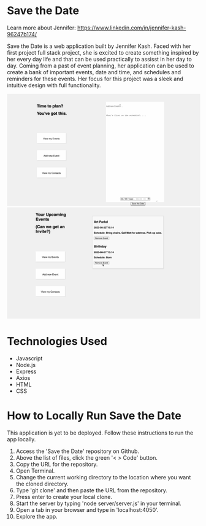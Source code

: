 # **Save the Date**


Learn more about Jennifer: https://www.linkedin.com/in/jennifer-kash-96247b174/


Save the Date is a web application built by Jennifer Kash. Faced with her first project
full stack project, she is excited to create something inspired by her every day life 
and that can be used practically to assisst in her day to day. Coming from a past of event planning, her application can be used to create a bank of important events, date and time, and schedules and reminders for these events. Her focus for this project was a sleek and intuitive design with full functionality. 

![alt text](https://github.com/jckash/CAPSTONE_1/blob/main/ReadMe%20screenshot%201.png)
![alt text](https://github.com/jckash/CAPSTONE_1/blob/main/Read%20Me%20screenshot%202.png)

# Technologies Used
- Javascript
- Node.js
- Express
- Axios
- HTML
- CSS

# How to Locally Run Save the Date

This application is yet to be deployed. Follow these instructions to run the app locally. 

1. Access the 'Save the Date' repository on Github.
2. Above the list of files, click the green '< > Code' button. 
3. Copy the URL for the repository. 
4. Open Terminal.
5. Change the current working directory to the location where you want the cloned directory.
6. Type 'git clone' and then paste the URL from the repository. 
7. Press enter to create your local clone. 
8. Start the server by typing 'node server/server.js' in your terminal. 
9. Open a tab in your browser and type in 'localhost:4050'.
10. Explore the app.

<a href="https://youtu.be/6Y3IJ5mdj30" width="240" height="180" border="10" ></a>